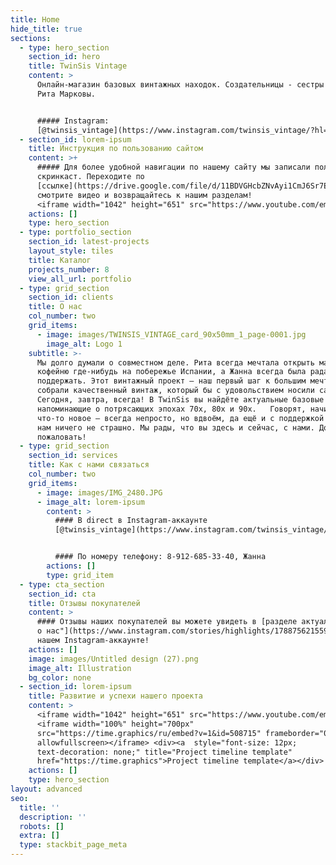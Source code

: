 ```yaml
---
title: Home
hide_title: true
sections:
  - type: hero_section
    section_id: hero
    title: TwinSis Vintage
    content: >
      Онлайн-магазин базовых винтажных находок. Создательницы - сестры Жанна и
      Рита Марковы.


      ##### Instagram:
      [@twinsis_vintage](https://www.instagram.com/twinsis_vintage/?hl=ru)
  - section_id: lorem-ipsum
    title: Инструкция по пользованию сайтом
    content: >+
      ##### Для более удобной навигации по нашему сайту мы записали полезный
      скринкаст. Переходите по
      [ссылке](https://drive.google.com/file/d/11BDVGHcbZNvAyi1CmJ6Sr7Ee4Gu03iF4/view?usp=sharing),
      смотрите видео и возвращайтесь к нашим разделам!
      <iframe width="1042" height="651" src="https://www.youtube.com/embed/h0LVnnoViIA" title="YouTube video player" frameborder="0" allow="accelerometer; autoplay; clipboard-write; encrypted-media; gyroscope; picture-in-picture" allowfullscreen></iframe>  
    actions: []
    type: hero_section
  - type: portfolio_section
    section_id: latest-projects
    layout_style: tiles
    title: Каталог
    projects_number: 8
    view_all_url: portfolio
  - type: grid_section
    section_id: clients
    title: О нас
    col_number: two
    grid_items:
      - image: images/TWINSIS_VINTAGE_card_90x50mm_1_page-0001.jpg
        image_alt: Logo 1
    subtitle: >-
      Мы долго думали о совместном деле. Рита всегда мечтала открыть маленькую
      кофейню где-нибудь на побережье Испании, а Жанна всегда была рада ее
      поддержать. Этот винтажный проект — наш первый шаг к большим мечтам. Мы
      собрали качественный винтаж, который бы с удовольствием носили сами.
      Сегодня, завтра, всегда! В TwinSis вы найдёте актуальные базовые вещи,
      напоминающие о потрясающих эпохах 70х, 80х и 90х.   Говорят, начинать
      что-то новое — всегда непросто, но вдвоём, да ещё и с поддержкой близких,
      нам ничего не страшно. Мы рады, что вы здесь и сейчас, с нами. Добро
      пожаловать!
  - type: grid_section
    section_id: services
    title: Как с нами связаться
    col_number: two
    grid_items:
      - image: images/IMG_2480.JPG
      - image_alt: lorem-ipsum
        content: >
          #### В direct в Instagram-аккаунте
          [@twinsis_vintage](https://www.instagram.com/twinsis_vintage/?hl=ru)


          #### По номеру телефону: 8-912-685-33-40, Жанна
        actions: []
        type: grid_item
  - type: cta_section
    section_id: cta
    title: Отзывы покупателей
    content: >
      #### Отзывы наших покупателей вы можете увидеть в [разделе актуальное "Вы
      о нас"](https://www.instagram.com/stories/highlights/17887562155940798/) в
      нашем Instagram-аккаунте!
    actions: []
    image: images/Untitled design (27).png
    image_alt: Illustration
    bg_color: none
  - section_id: lorem-ipsum
    title: Развитие и успехи нашего проекта
    content: >
      <iframe width="1042" height="651" src="https://www.youtube.com/embed/h0LVnnoViIA" title="YouTube video player" frameborder="0" allow="accelerometer; autoplay; clipboard-write; encrypted-media; gyroscope; picture-in-picture" allowfullscreen></iframe>
      <iframe width="100%" height="700px"
      src="https://time.graphics/ru/embed?v=1&id=508715" frameborder="0"
      allowfullscreen></iframe> <div><a  style="font-size: 12px;
      text-decoration: none;" title="Project timeline template"
      href="https://time.graphics">Project timeline template</a></div>  
    actions: []
    type: hero_section
layout: advanced
seo:
  title: ''
  description: ''
  robots: []
  extra: []
  type: stackbit_page_meta
---
```

